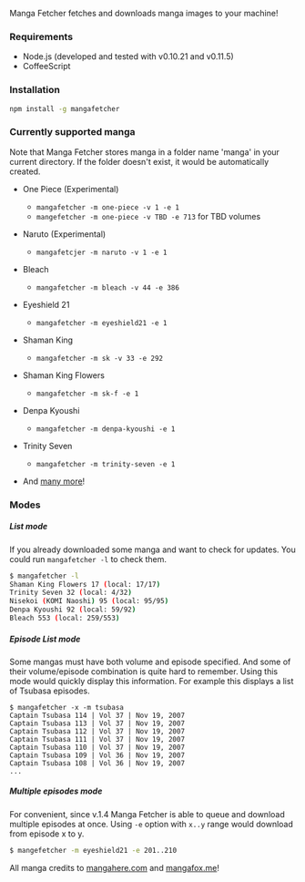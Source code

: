 Manga Fetcher fetches and downloads manga images to your machine!

### Requirements

- Node.js (developed and tested with v0.10.21 and v0.11.5)
- CoffeeScript

### Installation

``` bash
npm install -g mangafetcher
```

### Currently supported manga

Note that Manga Fetcher stores manga in a folder name 'manga' in your current directory.
If the folder doesn't exist, it would be automatically created.

- One Piece (Experimental)
  - `mangafetcher -m one-piece -v 1 -e 1`
  - `mangefetcher -m one-piece -v TBD -e 713` for TBD volumes

- Naruto (Experimental)
  - `mangafetcjer -m naruto -v 1 -e 1`

- Bleach
  - `mangafetcher -m bleach -v 44 -e 386`

- Eyeshield 21
  - `mangafetcher -m eyeshield21 -e 1`

- Shaman King
  - `mangafetcher -m sk -v 33 -e 292`

- Shaman King Flowers
  - `mangafetcher -m sk-f -e 1`

- Denpa Kyoushi
  - `mangafetcher -m denpa-kyoushi -e 1`

- Trinity Seven
  - `mangafetcher -m trinity-seven -e 1`

- And [many more](https://github.com/phatograph/mangafetcher/blob/master/manga.coffee)!

### Modes

##### List mode

If you already downloaded some manga and want to check for updates.
You could run `mangafetcher -l` to check them.

``` bash
$ mangafetcher -l
Shaman King Flowers 17 (local: 17/17)
Trinity Seven 32 (local: 4/32)
Nisekoi (KOMI Naoshi) 95 (local: 95/95)
Denpa Kyoushi 92 (local: 59/92)
Bleach 553 (local: 259/553)
```

##### Episode List mode

Some mangas must have both volume and episode specified. And some of their
volume/episode combination is quite hard to remember. Using this mode
would quickly display this information. For example this displays a
list of Tsubasa episodes.

```
$ mangafetcher -x -m tsubasa
Captain Tsubasa 114 | Vol 37 | Nov 19, 2007
Captain Tsubasa 113 | Vol 37 | Nov 19, 2007
Captain Tsubasa 112 | Vol 37 | Nov 19, 2007
Captain Tsubasa 111 | Vol 37 | Nov 19, 2007
Captain Tsubasa 110 | Vol 37 | Nov 19, 2007
Captain Tsubasa 109 | Vol 36 | Nov 19, 2007
Captain Tsubasa 108 | Vol 36 | Nov 19, 2007
...
```

##### Multiple episodes mode

For convenient, since v.1.4 Manga Fetcher is able to queue and download
multiple episodes at once. Using `-e` option with `x..y` range
would download from episode x to y.

``` bash
$ mangefetcher -m eyeshield21 -e 201..210
```


All manga credits to [mangahere.com](http://mangahere.com) and [mangafox.me](http://mangafox.me)!
